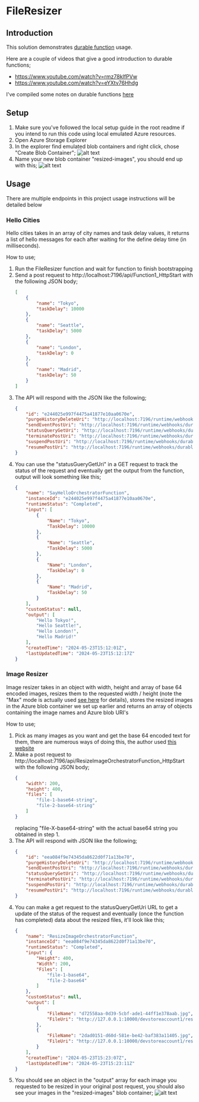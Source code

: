 # FileResizer

## Introduction

This solution demonstrates [durable function](https://learn.microsoft.com/en-us/azure/azure-functions/durable/durable-functions-overview?tabs=in-process%2Cnodejs-v3%2Cv1-model&pivots=csharp) usage.

Here are a couple of videos that give a good introduction to durable functions;
* https://www.youtube.com/watch?v=rmz78kIfPVw
* https://www.youtube.com/watch?v=eYXtv76Hhdg

I've compiled some notes on durable functions [here](https://1drv.ms/o/c/c0a40b9917dd3f13/EkNo64Wb8rJBqF6a17tcIHsB9BXUpQMhrYjzFqlMh5rJWg?e=L8WY7g)

## Setup

1. Make sure you've followed the local setup guide in the root readme if you intend to run this code using local emulated Azure resources.
2. Open Azure Storage Explorer
3. In the explorer find emulated blob containers and right click, chose "Create Blob Container";
	![alt text](./readme-images/add-blob-container.jpg)
4. Name your new blob container "resized-images", you should end up with this;
	![alt text](./readme-images/added-blob-container.jpg)

## Usage

There are multiple endpoints in this project usage instructions will be detailed below

### Hello Cities

Hello cities takes in an array of city names and task delay values, it returns a list of hello messages for each after waiting for the define delay time (in milliseconds).

How to use;
1. Run the FileResizer function and wait for function to finish bootstrapping
2. Send a post request to http://localhost:7196/api/Function1_HttpStart with the following JSON body;
	```json
	[
		{
			"name": "Tokyo",
			"taskDelay": 10000
		},
		{
			"name": "Seattle",
			"taskDelay": 5000
		},
		{
			"name": "London",
			"taskDelay": 0
		},
		{
			"name": "Madrid",
			"taskDelay": 50
		}    
	]
	```
3. The API will respond with the JSON like the following;
	```json
	{
		"id": "e244025e997f4475a41877e10aa0670e",
		"purgeHistoryDeleteUri": "http://localhost:7196/runtime/webhooks/durabletask/instances/e244025e997f4475a41877e10aa0670e?code=zwLsZ-CVl2k4U4fQA-s3wlvNYT0d7oji91fG6bAyBhUXAzFuIvyyhw==",
		"sendEventPostUri": "http://localhost:7196/runtime/webhooks/durabletask/instances/e244025e997f4475a41877e10aa0670e/raiseEvent/{eventName}?code=zwLsZ-CVl2k4U4fQA-s3wlvNYT0d7oji91fG6bAyBhUXAzFuIvyyhw==",
		"statusQueryGetUri": "http://localhost:7196/runtime/webhooks/durabletask/instances/e244025e997f4475a41877e10aa0670e?code=zwLsZ-CVl2k4U4fQA-s3wlvNYT0d7oji91fG6bAyBhUXAzFuIvyyhw==",
		"terminatePostUri": "http://localhost:7196/runtime/webhooks/durabletask/instances/e244025e997f4475a41877e10aa0670e/terminate?reason={{text}}&code=zwLsZ-CVl2k4U4fQA-s3wlvNYT0d7oji91fG6bAyBhUXAzFuIvyyhw==",
		"suspendPostUri": "http://localhost:7196/runtime/webhooks/durabletask/instances/e244025e997f4475a41877e10aa0670e/suspend?reason={{text}}&code=zwLsZ-CVl2k4U4fQA-s3wlvNYT0d7oji91fG6bAyBhUXAzFuIvyyhw==",
		"resumePostUri": "http://localhost:7196/runtime/webhooks/durabletask/instances/e244025e997f4475a41877e10aa0670e/resume?reason={{text}}&code=zwLsZ-CVl2k4U4fQA-s3wlvNYT0d7oji91fG6bAyBhUXAzFuIvyyhw=="
	}
	```
4. You can use the "statusGueryGetUri" in a GET request to track the status of the request and eventually get the output from the function, output will look something like this;
	```json
	{
		"name": "SayHelloOrchestratorFunction",
		"instanceId": "e244025e997f4475a41877e10aa0670e",
		"runtimeStatus": "Completed",
		"input": [
			{
				"Name": "Tokyo",
				"TaskDelay": 10000
			},
			{
				"Name": "Seattle",
				"TaskDelay": 5000
			},
			{
				"Name": "London",
				"TaskDelay": 0
			},
			{
				"Name": "Madrid",
				"TaskDelay": 50
			}
		],
		"customStatus": null,
		"output": [
			"Hello Tokyo!",
			"Hello Seattle!",
			"Hello London!",
			"Hello Madrid!"
		],
		"createdTime": "2024-05-23T15:12:01Z",
		"lastUpdatedTime": "2024-05-23T15:12:17Z"
	}
	```

### Image Resizer

Image resizer takes in an object with width, height and array of base 64 encoded images, resizes them to the requested width / height (note the "Max" mode is actually used [see here](https://docs.sixlabors.com/api/ImageSharp/SixLabors.ImageSharp.Processing.ResizeMode.html?q=ResizeMode) for details), stores the resized images in the Azure blob container we set up earlier and returns an array of objects containing the image names and Azure blob URI's

How to use;
1. Pick as many images as you want and get the base 64 encoded text for them, there are numerous ways of doing this, the author used [this website](https://base64.guru/converter/encode/image)
2. Make a post request to http://localhost:7196/api/ResizeImageOrchestratorFunction_HttpStart with the following JSON body;
	```json
	{
		"width": 200,
		"height": 400,
		"files": [
			"file-1-base64-string",
			"file-2-base64-string"
		]
	}
	```
	replacing "file-X-base64-string" with the actual base64 string you obtained in step 1.
3. The API will respond with JSON like the following;
	```json
	{
		"id": "eea084f9e74345da8622d0f71a13be70",
		"purgeHistoryDeleteUri": "http://localhost:7196/runtime/webhooks/durabletask/instances/eea084f9e74345da8622d0f71a13be70?code=zwLsZ-CVl2k4U4fQA-s3wlvNYT0d7oji91fG6bAyBhUXAzFuIvyyhw==",
		"sendEventPostUri": "http://localhost:7196/runtime/webhooks/durabletask/instances/eea084f9e74345da8622d0f71a13be70/raiseEvent/{eventName}?code=zwLsZ-CVl2k4U4fQA-s3wlvNYT0d7oji91fG6bAyBhUXAzFuIvyyhw==",
		"statusQueryGetUri": "http://localhost:7196/runtime/webhooks/durabletask/instances/eea084f9e74345da8622d0f71a13be70?code=zwLsZ-CVl2k4U4fQA-s3wlvNYT0d7oji91fG6bAyBhUXAzFuIvyyhw==",
		"terminatePostUri": "http://localhost:7196/runtime/webhooks/durabletask/instances/eea084f9e74345da8622d0f71a13be70/terminate?reason={{text}}&code=zwLsZ-CVl2k4U4fQA-s3wlvNYT0d7oji91fG6bAyBhUXAzFuIvyyhw==",
		"suspendPostUri": "http://localhost:7196/runtime/webhooks/durabletask/instances/eea084f9e74345da8622d0f71a13be70/suspend?reason={{text}}&code=zwLsZ-CVl2k4U4fQA-s3wlvNYT0d7oji91fG6bAyBhUXAzFuIvyyhw==",
		"resumePostUri": "http://localhost:7196/runtime/webhooks/durabletask/instances/eea084f9e74345da8622d0f71a13be70/resume?reason={{text}}&code=zwLsZ-CVl2k4U4fQA-s3wlvNYT0d7oji91fG6bAyBhUXAzFuIvyyhw=="
	}
	```
4. You can make a get request to the statusQueryGetUri URL to get a update of the status of the request and eventually (once the function has completed) data about the resized files, it'll look like this;
	```json
	{
		"name": "ResizeImageOrchestratorFunction",
		"instanceId": "eea084f9e74345da8622d0f71a13be70",
		"runtimeStatus": "Completed",
		"input": {
			"Height": 400,
			"Width": 200,
			"Files": [
				"file-1-base64",
				"file-2-base64"
			]
		},
		"customStatus": null,
		"output": [
			{
				"FileName": "d72558aa-0d39-5cbf-ade1-44ff1e378aab.jpg",
				"FileUri": "http://127.0.0.1:10000/devstoreaccount1/resized-images/d72558aa-0d39-5cbf-ade1-44ff1e378aab.jpg"
			},
			{
				"FileName": "2dad0151-d60d-581e-be42-baf383a11405.jpg",
				"FileUri": "http://127.0.0.1:10000/devstoreaccount1/resized-images/2dad0151-d60d-581e-be42-baf383a11405.jpg"
			}
		],
		"createdTime": "2024-05-23T15:23:07Z",
		"lastUpdatedTime": "2024-05-23T15:23:11Z"
	}
	```
5. You should see an object in the "output" array for each image you requested to be resized in your original post request, you should also see your images in the "resized-images" blob container;
	![alt text](./readme-images/images-saved-in-azure-blob.jpg)
